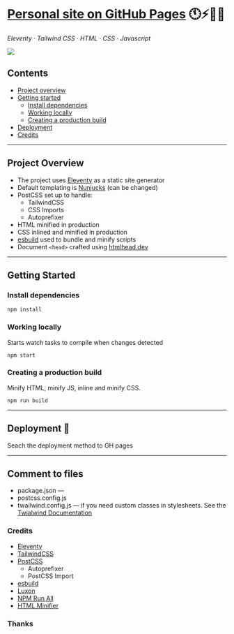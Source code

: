 <h1><a href="https://furye.ru"><strong>Personal site on GitHub Pages</strong></a> 🕚⚡️🎈🐀</h1>

<em>Eleventy · Tailwind CSS · HTML · CSS · Javascript</em>

<a href="https://app.netlify.com/sites/eleventywebstarter/deploys"><img src="https://api.netlify.com/api/v1/badges/27819fce-1c2b-4f30-ab30-5c0769f9734e/deploy-status"></a>

## Contents 	

- [Project overview](#project-overview)
- [Getting started](#getting-started)
	- [Install dependencies](#install-dependencies)
	- [Working locally](#working-locally)
	- [Creating a production build](#creating-a-production-build)
- [Deployment](#deployment)
- [Credits](#credits)

---

## Project Overview 

- The project uses [Eleventy](https://11ty.dev) as a static site generator
- Default templating is [Nunjucks](https://mozilla.github.io/nunjucks/) (can be changed)
- PostCSS set up to handle:
	- TailwindCSS
	- CSS Imports
	- Autoprefixer 
- HTML minified in production
- CSS inlined and minified in production
- [esbuild](https://esbuild.github.io/) used to bundle and minify scripts
- Document `<head>` crafted using [htmlhead.dev](https://htmlhead.dev)

---

## Getting Started

### Install dependencies

```
npm install
```

### Working locally
Starts watch tasks to compile when changes detected

```
npm start
```

### Creating a production build
Minify HTML, minify JS, inline and minify CSS.

``` 
npm run build
```

---

## Deployment 👀

Seach the deployment method to GH pages 

---

## Comment to  files
- package.json — 
- postcss.config.js
- twailwind.config.js — if you need custom classes in stylesheets. See the [Twialwind Documentation](https://tailwindcss.com/docs/configuration)

### Credits 

- [Eleventy](https://11ty.dev)
- [TailwindCSS](https://tailwindcss.com/)
- [PostCSS](https://github.com/postcss)
	- Autoprefixer
	- PostCSS Import
- [esbuild](https://esbuild.github.io/)
- [Luxon](https://moment.github.io/luxon/)
- [NPM Run All](https://www.npmjs.com/package/npm-run-all)
- [HTML Minifier](https://www.npmjs.com/package/html-minifier)

### Thanks